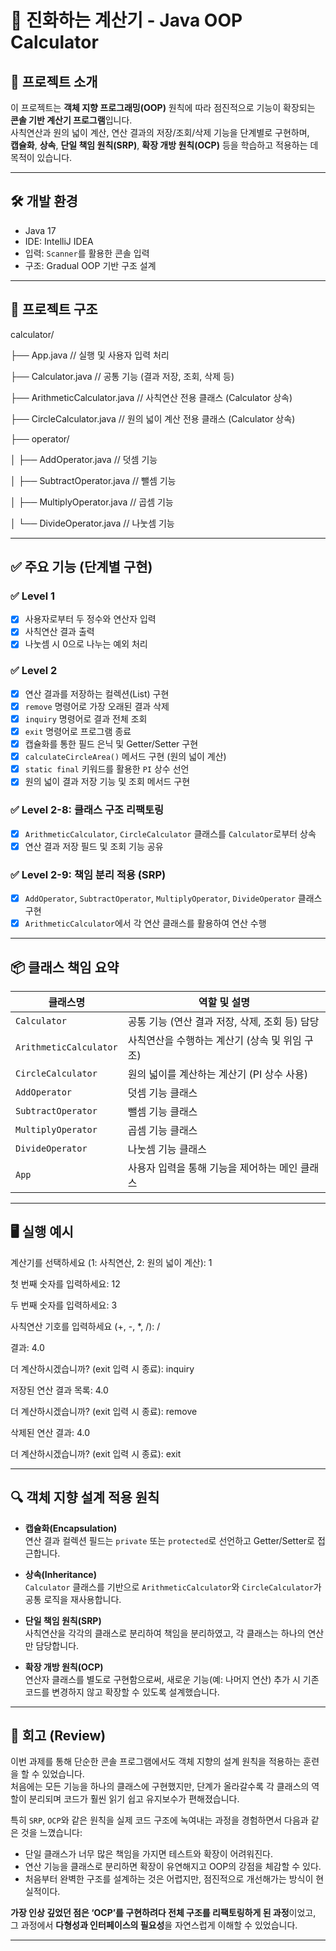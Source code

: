 # 🧮 진화하는 계산기 - Java OOP Calculator

## 📌 프로젝트 소개

이 프로젝트는 **객체 지향 프로그래밍(OOP)** 원칙에 따라 점진적으로 기능이 확장되는 **콘솔 기반 계산기 프로그램**입니다.  
사칙연산과 원의 넓이 계산, 연산 결과의 저장/조회/삭제 기능을 단계별로 구현하며,  
**캡슐화**, **상속**, **단일 책임 원칙(SRP)**, **확장 개방 원칙(OCP)** 등을 학습하고 적용하는 데 목적이 있습니다.

---

## 🛠️ 개발 환경

- Java 17
- IDE: IntelliJ IDEA 
- 입력: `Scanner`를 활용한 콘솔 입력
- 구조: Gradual OOP 기반 구조 설계

---

## 📁 프로젝트 구조
calculator/

├── App.java // 실행 및 사용자 입력 처리

├── Calculator.java // 공통 기능 (결과 저장, 조회, 삭제 등)

├── ArithmeticCalculator.java // 사칙연산 전용 클래스 (Calculator 상속)

├── CircleCalculator.java // 원의 넓이 계산 전용 클래스 (Calculator 상속)

├── operator/

│ ├── AddOperator.java // 덧셈 기능

│ ├── SubtractOperator.java // 뺄셈 기능

│ ├── MultiplyOperator.java // 곱셈 기능

│ └── DivideOperator.java // 나눗셈 기능


---

## ✅ 주요 기능 (단계별 구현)

### ✅ Level 1

- [x] 사용자로부터 두 정수와 연산자 입력
- [x] 사칙연산 결과 출력
- [x] 나눗셈 시 0으로 나누는 예외 처리

### ✅ Level 2

- [x] 연산 결과를 저장하는 컬렉션(List) 구현
- [x] `remove` 명령어로 가장 오래된 결과 삭제
- [x] `inquiry` 명령어로 결과 전체 조회
- [x] `exit` 명령어로 프로그램 종료
- [x] 캡슐화를 통한 필드 은닉 및 Getter/Setter 구현
- [x] `calculateCircleArea()` 메서드 구현 (원의 넓이 계산)
- [x] `static final` 키워드를 활용한 `PI` 상수 선언
- [x] 원의 넓이 결과 저장 기능 및 조회 메서드 구현

### ✅ Level 2-8: 클래스 구조 리팩토링

- [x] `ArithmeticCalculator`, `CircleCalculator` 클래스를 `Calculator`로부터 상속
- [x] 연산 결과 저장 필드 및 조회 기능 공유

### ✅ Level 2-9: 책임 분리 적용 (SRP)

- [x] `AddOperator`, `SubtractOperator`, `MultiplyOperator`, `DivideOperator` 클래스 구현
- [x] `ArithmeticCalculator`에서 각 연산 클래스를 활용하여 연산 수행

---

## 📦 클래스 책임 요약

| 클래스명                   | 역할 및 설명 |
|----------------------------|--------------|
| `Calculator`               | 공통 기능 (연산 결과 저장, 삭제, 조회 등) 담당 |
| `ArithmeticCalculator`     | 사칙연산을 수행하는 계산기 (상속 및 위임 구조) |
| `CircleCalculator`         | 원의 넓이를 계산하는 계산기 (PI 상수 사용) |
| `AddOperator`              | 덧셈 기능 클래스 |
| `SubtractOperator`         | 뺄셈 기능 클래스 |
| `MultiplyOperator`         | 곱셈 기능 클래스 |
| `DivideOperator`           | 나눗셈 기능 클래스 |
| `App`                      | 사용자 입력을 통해 기능을 제어하는 메인 클래스 |

---

## 🖥️ 실행 예시

계산기를 선택하세요 (1: 사칙연산, 2: 원의 넓이 계산): 1

첫 번째 숫자를 입력하세요: 12

두 번째 숫자를 입력하세요: 3

사칙연산 기호를 입력하세요 (+, -, *, /): /

결과: 4.0

더 계산하시겠습니까? (exit 입력 시 종료): inquiry

저장된 연산 결과 목록:
4.0

더 계산하시겠습니까? (exit 입력 시 종료): remove

삭제된 연산 결과: 4.0

더 계산하시겠습니까? (exit 입력 시 종료): exit


---

## 🔍 객체 지향 설계 적용 원칙

- **캡슐화(Encapsulation)**  
  연산 결과 컬렉션 필드는 `private` 또는 `protected`로 선언하고 Getter/Setter로 접근합니다.

- **상속(Inheritance)**  
  `Calculator` 클래스를 기반으로 `ArithmeticCalculator`와 `CircleCalculator`가 공통 로직을 재사용합니다.

- **단일 책임 원칙(SRP)**  
  사칙연산을 각각의 클래스로 분리하여 책임을 분리하였고, 각 클래스는 하나의 연산만 담당합니다.

- **확장 개방 원칙(OCP)**  
  연산자 클래스를 별도로 구현함으로써, 새로운 기능(예: 나머지 연산) 추가 시 기존 코드를 변경하지 않고 확장할 수 있도록 설계했습니다.

---

## 🧠 회고 (Review)

이번 과제를 통해 단순한 콘솔 프로그램에서도 객체 지향의 설계 원칙을 적용하는 훈련을 할 수 있었습니다.  
처음에는 모든 기능을 하나의 클래스에 구현했지만, 단계가 올라갈수록 각 클래스의 역할이 분리되며 코드가 훨씬 읽기 쉽고 유지보수가 편해졌습니다.

특히 `SRP`, `OCP`와 같은 원칙을 실제 코드 구조에 녹여내는 과정을 경험하면서 다음과 같은 것을 느꼈습니다:

- 단일 클래스가 너무 많은 책임을 가지면 테스트와 확장이 어려워진다.
- 연산 기능을 클래스로 분리하면 확장이 유연해지고 OOP의 강점을 체감할 수 있다.
- 처음부터 완벽한 구조를 설계하는 것은 어렵지만, 점진적으로 개선해가는 방식이 현실적이다.

**가장 인상 깊었던 점은 ‘OCP’를 구현하려다 전체 구조를 리팩토링하게 된 과정**이었고,  
그 과정에서 **다형성과 인터페이스의 필요성**을 자연스럽게 이해할 수 있었습니다.

---
